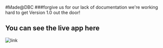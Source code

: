 #Made@DBC 
###forgive us for our lack of documentation we're working hard to get Version 1.0 out the door!


## You can see the live app here
![link](http://madeatdbc.herokuapp.com/projects)

